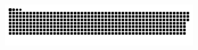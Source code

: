 ![Snake animation](https://github.com/GedioneSouza/GedioneSouza/blob/output/github-contribution-grid-snake.svg)


